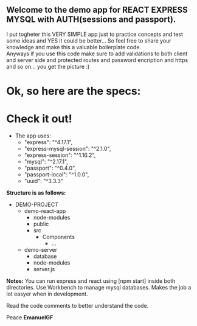 ## Welcome to the demo app for REACT EXPRESS MYSQL with AUTH(sessions and passport).

I put togheter this VERY SIMPLE app just to practice concepts and test some ideas and YES it could be better... So feel free to share your knowledge and make this a valuable boilerplate code.  
Anyways if you use this code make sure to add validations to both client and server side and protected routes and password encription and https and so on... you get the picture :)

# Ok, so here are the specs:
# Check it out! 

* The app uses: 
    * "express": "^4.17.1",
    * "express-mysql-session": "^2.1.0",
    * "express-session": "^1.16.2",
    * "mysql": "^2.17.1",
    * "passport": "^0.4.0",
    * "passport-local": "^1.0.0",
    * "uuid": "^3.3.3"

**Structure is as follows:**
* DEMO-PROJECT
   * demo-react-app 
       * node-modules
       * public
       * src
           * Components
               * ...
   * demo-server
       * database
       * node-modules
       * server.js


**Notes:**
You can run express and react using [npm start] inside both directories.
Use Workbench to manage mysql databases. Makes the job a lot easyer when in development.

Read the code comments to better understand the code.

Peace
**EmanuelGF**
